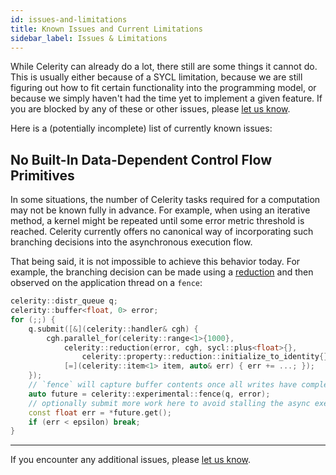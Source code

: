 ```yaml
---
id: issues-and-limitations
title: Known Issues and Current Limitations
sidebar_label: Issues & Limitations
---
```


While Celerity can already do a lot, there still are some things it cannot
do. This is usually either because of a SYCL limitation, because we are still
figuring out how to fit certain functionality into the programming model,
or because we simply haven't had the time yet to implement a given feature.
If you are blocked by any of these or other issues, please
[let us know](https://github.com/celerity/celerity-runtime/issues/new).

Here is a (potentially incomplete) list of currently known issues:

## No Built-In Data-Dependent Control Flow Primitives

In some situations, the number of Celerity tasks required for a computation
may not be known fully in advance. For example, when using an iterative
method, a kernel might be repeated until some error metric threshold is
reached. Celerity currently offers no canonical way of incorporating such
branching decisions into the asynchronous execution flow.

That being said, it is not impossible to achieve this behavior today. For
example, the branching decision can be made using a [reduction](reductions.md)
and then observed on the application thread on a `fence`:

```cpp
celerity::distr_queue q;
celerity::buffer<float, 0> error;
for (;;) {
    q.submit([&](celerity::handler& cgh) {
        cgh.parallel_for(celerity::range<1>{1000},
            celerity::reduction(error, cgh, sycl::plus<float>{},
                celerity::property::reduction::initialize_to_identity{});
            [=](celerity::item<1> item, auto& err) { err += ...; });
    });
    // `fence` will capture buffer contents once all writes have completed
    auto future = celerity::experimental::fence(q, error);
    // optionally submit more work here to avoid stalling the async execution
    const float err = *future.get();
    if (err < epsilon) break;
}
```

---

If you encounter any additional issues, please [let us
know](https://github.com/celerity/celerity-runtime/issues/new).
